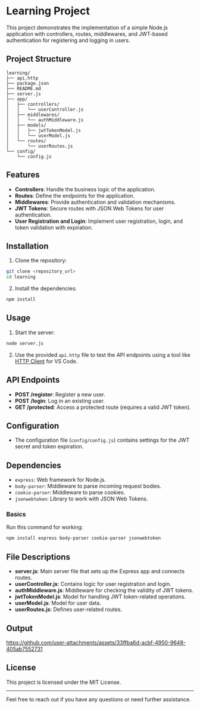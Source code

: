 
# Learning Project

This project demonstrates the implementation of a simple Node.js application with controllers, routes, middlewares, and JWT-based authentication for registering and logging in users.

## Project Structure

```
learning/
├── api.http
├── package.json
├── README.md
├── server.js
├── app/
│   ├── controllers/
│   │   └── userController.js
│   ├── middlewares/
│   │   └── authMiddleware.js
│   ├── models/
│   │   ├── jwtTokenModel.js
│   │   └── userModel.js
│   └── routes/
│       └── userRoutes.js
└── config/
    └── config.js
```

## Features

- **Controllers**: Handle the business logic of the application.
- **Routes**: Define the endpoints for the application.
- **Middlewares**: Provide authentication and validation mechanisms.
- **JWT Tokens**: Secure routes with JSON Web Tokens for user authentication.
- **User Registration and Login**: Implement user registration, login, and token validation with expiration.

## Installation

1. Clone the repository:

```bash
git clone <repository_url>
cd learning
```

2. Install the dependencies:

```bash
npm install
```

## Usage

1. Start the server:

```bash
node server.js
```

2. Use the provided `api.http` file to test the API endpoints using a tool like [HTTP Client](https://marketplace.visualstudio.com/items?itemName=humao.rest-client) for VS Code.

## API Endpoints

- **POST /register**: Register a new user.
- **POST /login**: Log in an existing user.
- **GET /protected**: Access a protected route (requires a valid JWT token).

## Configuration

- The configuration file (`config/config.js`) contains settings for the JWT secret and token expiration.

## Dependencies

- `express`: Web framework for Node.js.
- `body-parser`: Middleware to parse incoming request bodies.
- `cookie-parser`: Middleware to parse cookies.
- `jsonwebtoken`: Library to work with JSON Web Tokens.

### Basics

Run this command for working:

```bash
npm install express body-parser cookie-parser jsonwebtoken
```

## File Descriptions

- **server.js**: Main server file that sets up the Express app and connects routes.
- **userController.js**: Contains logic for user registration and login.
- **authMiddleware.js**: Middleware for checking the validity of JWT tokens.
- **jwtTokenModel.js**: Model for handling JWT token-related operations.
- **userModel.js**: Model for user data.
- **userRoutes.js**: Defines user-related routes.

## Output
https://github.com/user-attachments/assets/33ffba6d-acbf-4950-9648-405ab7552731

## License

This project is licensed under the MIT License.

---

Feel free to reach out if you have any questions or need further assistance.
